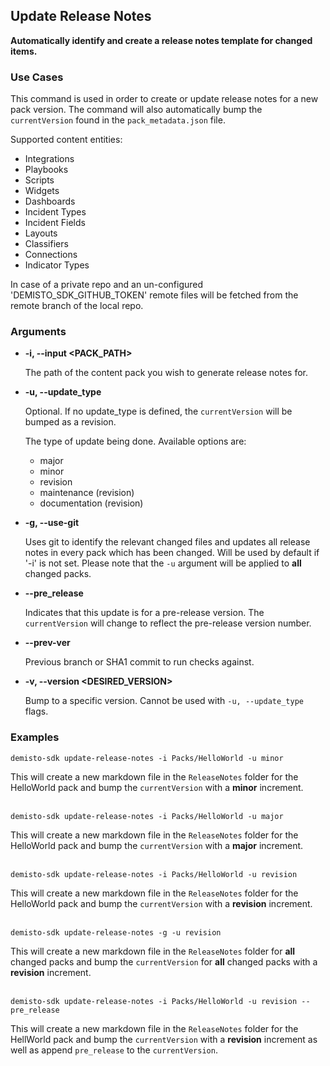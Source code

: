 ## Update Release Notes

**Automatically identify and create a release notes template for changed items.**

### Use Cases
This command is used in order to create or update release notes for a new pack version. The command will also automatically bump the `currentVersion` found in the `pack_metadata.json` file.

Supported content entities:
- Integrations
- Playbooks
- Scripts
- Widgets
- Dashboards
- Incident Types
- Incident Fields
- Layouts
- Classifiers
- Connections
- Indicator Types

In case of a private repo and an un-configured 'DEMISTO_SDK_GITHUB_TOKEN' remote files will be fetched from the remote branch of the local repo.

### Arguments
* **-i, --input <PACK_PATH>**

    The path of the content pack you wish to generate release notes for.

* **-u, --update_type**

    Optional. If no update_type is defined, the `currentVersion` will be bumped as a revision.

    The type of update being done. Available options are:
    - major
    - minor
    - revision
    - maintenance (revision)
    - documentation (revision)

* **-g, --use-git**

    Uses git to identify the relevant changed files and updates all release notes in every pack which has been changed.
    Will be used by default if '-i' is not set. Please note that the `-u` argument will be applied to **all** changed packs.

* **--pre_release**

    Indicates that this update is for a pre-release version. The `currentVersion` will change to reflect the pre-release version number.

* **--prev-ver**

    Previous branch or SHA1 commit to run checks against.

* **-v, --version <DESIRED_VERSION>**

    Bump to a specific version. Cannot be used with `-u, --update_type` flags.

### Examples
```
demisto-sdk update-release-notes -i Packs/HelloWorld -u minor
```
This will create a new markdown file in the `ReleaseNotes` folder for the HelloWorld pack and bump the `currentVersion` with a **minor** increment.
<br/><br/>
```
demisto-sdk update-release-notes -i Packs/HelloWorld -u major
```
This will create a new markdown file in the `ReleaseNotes` folder for the HelloWorld pack and bump the `currentVersion` with a **major** increment.
<br/><br/>
```
demisto-sdk update-release-notes -i Packs/HelloWorld -u revision
```
This will create a new markdown file in the `ReleaseNotes` folder for the HelloWorld pack and bump the `currentVersion` with a **revision** increment.
<br/><br/>
```
demisto-sdk update-release-notes -g -u revision
```
This will create a new markdown file in the `ReleaseNotes` folder for **all** changed packs and bump the `currentVersion` for **all** changed packs with a **revision** increment.
<br/><br/>

```
demisto-sdk update-release-notes -i Packs/HelloWorld -u revision --pre_release
```
This will create a new markdown file in the `ReleaseNotes` folder for the HellWorld pack and bump the `currentVersion` with a **revision** increment as well as append `pre_release` to the `currentVersion`.
